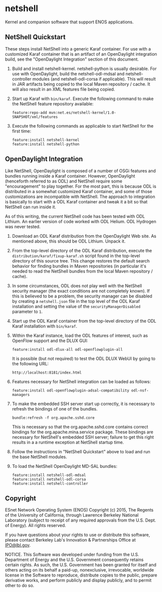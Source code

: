 netshell
========

Kernel and companion software that support ENOS applications.

NetShell Quickstart
-------------------

These steps install NetShell into a generic Karaf container.  For use with a customized
Karaf container that is an artifact of an OpenDaylight integration build, see the "OpenDaylight
Integration" section of this document.

1.  Build and install netshell-kernel.  netshell-python is usually desirable.  For use with
    OpenDaylight, build the netshell-odl-mdsal and netshell-controller modules
    (and netshell-odl-corsa if applicable).
    This will result in JAR artifacts being copied to the local Maven repository / cache.
    It will also result in an XML features file being copied.

2.  Start up Karaf with ```bin/karaf```.  Execute the following command to make the NetShell
    feature repository available:

        feature:repo-add mvn:net.es/netshell-kernel/1.0-SNAPSHOT/xml/features

3.  Execute the following commands as applicable to start NetShell for the first time:

        feature:install netshell-kernel
        feature:install netshell-python

OpenDaylight Integration
------------------------

Like NetShell, OpenDaylight is composed of a number of OSGi features and bundles
running inside a Karaf container.  However, OpenDaylight (henceforth referred to as ODL) and NetShell require some
"encouragement" to play together.  For the most part, this is because ODL is distributed in a somewhat
customized Karaf container, and some of those customizations are incompatible with NetShell.  The approach
to integration is basically to start with a ODL Karaf container and tweak it a bit so that NetShell
can run inside it.

As of this writing, the current NetShell code has been tested with ODL Lithium.  An earlier version
of code worked with ODL Helium.  ODL Hydrogen was never tested.

1.  Download an ODL Karaf distribution from the OpenDaylight Web site.
    As mentioned above, this should be ODL Lithium.  Unpack it.

2.  From the top-level directory of the ODL Karaf distribution, execute the ```distribution/karaf/fixup-karaf.sh```
    script found in the top-level directory of this source tree.
    This change restores the default search behavior for finding bundles in Maven
    repositories (in particular it's needed to read the NetShell bundles from the local Maven
    repository / cache).

3.  In some circumstances, ODL does not play well with the NetShell security manager (the exact conditions
    are not completely known).  If this is
    believed to be a problem, the security manager can be disabled by creating a ```netshell.json```
    file 
    in the top level of the ODL Karaf installation and setting the value of the
    ```securityManagerDisabled``` parameter to ```1```.

4.  Start up the ODL Karaf container from the top-level directory of the ODL Karaf installation with ```bin/karaf```.

5.  Within the Karaf instance, load the ODL features of interest, such as OpenFlow support and the
    DLUX GUI:
    
        feature:install odl-dlux-all odl-openflowplugin-all
            
    It is possible (but not required) to test the ODL DLUX WebUI by going to the following URL:
    
        http://localhost:8181/index.html

5.  Features necessary for NetShell integration can be loaded as follows:
    
        feature:install odl-openflowplugin-adsal-compatibility odl-nsf-managers

6.  To make the embedded SSH server start up correctly, it is necessary to refresh the bindings of one
    of the bundles.

        bundle:refresh -f org.apache.sshd.core

    This is necessary so that the org.apache.sshd.core contains correct bindings for
    the org.apache.mina.service package.  These bindings are necessary for NetShell's embedded SSH
    server; failure to get this right results in a a runtime exception at NetShell startup time.

7.  Follow the instructions in "NetShell Quickstart" above to load and run the base NetShell modules.

8.  To load the NetShell OpenDaylight MD-SAL bundles:

        feature:install netshell-odl-mdsal
        feature:install netshell-odl-corsa
        feature:install netshell-controller

Copyright
---------

ESnet Network Operating System (ENOS) Copyright (c) 2015, The Regents
of the University of California, through Lawrence Berkeley National
Laboratory (subject to receipt of any required approvals from the
U.S. Dept. of Energy).  All rights reserved.

If you have questions about your rights to use or distribute this
software, please contact Berkeley Lab's Innovation & Partnerships
Office at IPO@lbl.gov.

NOTICE.  This Software was developed under funding from the
U.S. Department of Energy and the U.S. Government consequently retains
certain rights. As such, the U.S. Government has been granted for
itself and others acting on its behalf a paid-up, nonexclusive,
irrevocable, worldwide license in the Software to reproduce,
distribute copies to the public, prepare derivative works, and perform
publicly and display publicly, and to permit other to do so.

